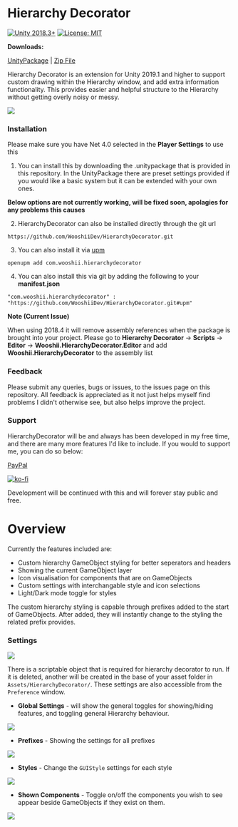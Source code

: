 # Hierarchy Decorator
[![Unity 2018.3+](https://img.shields.io/badge/unity-2018.4%2B-blue.svg)](https://unity3d.com/get-unity/download)
[![License: MIT](https://img.shields.io/badge/License-MIT-brightgreen.svg)](https://github.com/WooshiiDev/HierarchyDecorator/blob/master/LICENSE)

**Downloads:**

[UnityPackage](https://github.com/WooshiiDev/HierarchyDecorator/raw/master/Assets/HierarchyDecorator/HierarchyDecoratorPackage.unitypackage) | [Zip File](https://github.com/WooshiiDev/HierarchyDecorator/archive/master.zip)

Hierarchy Decorator is an extension for Unity 2019.1 and higher to support custom drawing within the Hierarchy window, and add extra information functionality. This provides easier and helpful structure to the Hierarchy without getting overly noisy or messy. 

![](https://i.imgur.com/ATzBDoO.gif)

### Installation

Please make sure you have Net 4.0 selected in the **Player Settings** to use this

1. You can install this by downloading the .unitypackage that is provided in this repository. In the UnityPackage there are preset settings provided if you would like a basic system but it can be extended with your own ones.

**Below options are not currently working, will be fixed soon, apolagies for any problems this causes**

2. HierarchyDecorator can also be installed directly through the git url

```
https://github.com/WooshiiDev/HierarchyDecorator.git
```

3. You can also install it via [upm](https://openupm.com/)

```
openupm add com.wooshii.hierarchydecorator
```

4. You can also install this via git by adding the following to your **manifest.json**

```
"com.wooshii.hierarchydecorator" : "https://github.com/WooshiiDev/HierarchyDecorator.git#upm"
```

**Note (Current Issue)**

When using 2018.4 it will remove assembly references when the package is brought into your project. 
Please go to **Hierarchy Decorator** -> **Scripts** -> **Editor** -> **Wooshii.HierarchyDecorator.Editor** and add **Wooshii.HierarchyDecorator** to the assembly list

### Feedback
Please submit any queries, bugs or issues, to the issues page on this repository. All feedback is appreciated as it not just helps myself find problems I didn't otherwise see, but also helps improve the project. 

### Support
HierarchyDecorator will be and always has been developed in my free time, and there are many more features I'd like to include. If you would to support me, you can do so below:

[PayPal](https://paypal.me/Wooshii?locale.x=en_GB)

[![ko-fi](https://www.ko-fi.com/img/githubbutton_sm.svg)](https://ko-fi.com/L3L026UOE)

Development will be continued with this and will forever stay public and free.

# Overview 
Currently the features included are:

 - Custom hierarchy GameObject styling for better seperators and headers
 - Showing the current GameObject layer
 - Icon visualisation for components that are on GameObjects
 - Custom settings with interchangable style and icon selections
 - Light/Dark mode toggle for styles
 
The custom hierarchy styling is capable through prefixes added to the start of GameObjects. After added, they will instantly change to the styling the related prefix provides.

### Settings
![](https://i.imgur.com/Uop5ZEv.png)

There is a scriptable object that is required for hierarchy decorator to run. If it is deleted, another will be created in the base of your asset folder in `Assets/HierarchyDecorator/`. These settings are also accessible from the `Preference` window.

 - **Global Settings** - will show the general toggles for showing/hiding features, and toggling general Hierarchy behaviour.
 
 ![](https://i.imgur.com/u917C3Y.png)
 
 - **Prefixes** - Showing the settings for all prefixes 
 
 ![](https://i.imgur.com/Ns0BAed.png)
 
 - **Styles** - Change the `GUIStyle` settings for each style 
 
 ![](https://i.imgur.com/JqPw9Hx.png?1)
 
 - **Shown Components** - Toggle on/off the components you wish to see appear beside GameObjects if they exist on them.   
 
 ![](https://i.imgur.com/LkvajCw.png)

